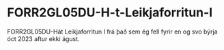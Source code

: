 # FORR2GL05DU-H-t-Leikjaforritun-I
FORR2GL05DU-Hát Leikjaforritun I frá það sem ég fell fyrir en og svo býrja óct 2023 aftur ekki águst.
